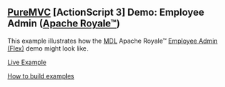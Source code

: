 ## [PureMVC](http://puremvc.github.com/) [ActionScript 3] Demo: Employee Admin ([Apache Royale™](http://royale.apache.org/))
This example illustrates how the [MDL](https://github.com/apache/royale-asjs/tree/develop/frameworks/projects/MaterialDesignLite/src/main/royale/org/apache/royale/mdl) Apache Royale™ [Employee Admin (Flex)](https://github.com/PureMVC/puremvc-as3-demo-flex-employeeadmin/) demo might look like.

[Live Example](https://transpiledactionscript.com/examples/PureMVCEmployeeAdminMDL/)

[How to build examples](https://github.com/piotrzarzycki21/TranspiledActionScript/wiki/How-to-build-Examples)
